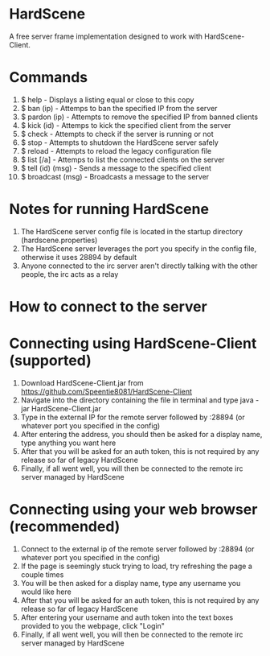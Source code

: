 # HardScene
A free server frame implementation designed to work with HardScene-Client.

# Commands

01. $ help - Displays a listing equal or close to this copy
02. $ ban (ip) - Attemps to ban the specified IP from the server
03. $ pardon (ip) - Attempts to remove the specified IP from banned clients
04. $ kick (id) - Attemps to kick the specified client from the server
05. $ check - Attempts to check if the server is running or not
06. $ stop - Attempts to shutdown the HardScene server safely
07. $ reload - Attempts to reload the legacy configuration file
08. $ list [/a] - Attemps to list the connected clients on the server
09. $ tell (id) (msg) - Sends a message to the specified client
10. $ broadcast (msg) - Broadcasts a message to the server

# Notes for running HardScene

1. The HardScene server config file is located in the startup directory (hardscene.properties)
2. The HardScene server leverages the port you specify in the config file, otherwise it uses 28894 by default
3. Anyone connected to the irc server aren't directly talking with the other people, the irc acts as a relay

# How to connect to the server

# Connecting using HardScene-Client (supported)
1. Download HardScene-Client.jar from https://github.com/Speentie8081/HardScene-Client
2. Navigate into the directory containing the file in terminal and type java -jar HardScene-Client.jar
3. Type in the external IP for the remote server followed by :28894 (or whatever port you specified in the config)
4. After entering the address, you should then be asked for a display name, type anything you want here
5. After that you will be asked for an auth token, this is not required by any release so far of legacy HardScene
6. Finally, if all went well, you will then be connected to the remote irc server managed by HardScene

# Connecting using your web browser (recommended)
1. Connect to the external ip of the remote server followed by :28894 (or whatever port you specified in the config)
1. If the page is seemingly stuck trying to load, try refreshing the page a couple times
2. You will be then asked for a display name, type any username you would like here
3. After that you will be asked for an auth token, this is not required by any release so far of legacy HardScene
4. After entering your username and auth token into the text boxes provided to you the webpage, click "Login"
5. Finally, if all went well, you will then be connected to the remote irc server managed by HardScene
